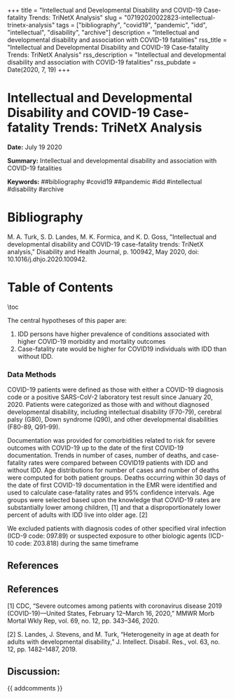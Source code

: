 +++
title = "Intellectual and Developmental Disability and COVID-19 Case-fatality Trends: TriNetX Analysis"
slug = "07192020022823-intellectual-trinetx-analysis"
tags = ["bibliography", "covid19", "pandemic", "idd", "intellectual", "disability", "archive"]
description = "Intellectual and developmental disability and association with COVID-19 fatalities"
rss_title = "Intellectual and Developmental Disability and COVID-19 Case-fatality Trends: TriNetX Analysis"
rss_description = "Intellectual and developmental disability and association with COVID-19 fatalities"
rss_pubdate = Date(2020, 7, 19)
+++



Intellectual and Developmental Disability and COVID-19 Case-fatality Trends: TriNetX Analysis
=========

**Date:** July 19 2020

**Summary:** Intellectual and developmental disability and association with COVID-19 fatalities

**Keywords:** ##bibliography #covid19 ##pandemic #idd #intellectual #disability #archive

Bibliography
==========

M. A. Turk, S. D. Landes, M. K. Formica, and K. D. Goss, "Intellectual and developmental disability and COVID-19 case-fatality trends: TriNetX analysis," Disability and Health Journal, p. 100942, May 2020, doi: 10.1016/j.dhjo.2020.100942.

Table of Contents
=========

\toc

The central hypotheses of this paper are:

1. IDD persons have higher prevalence of conditions associated with higher COVID-19 morbidity and mortality outcomes
2. Case-fatality rate would be higher for COVID19 individuals with IDD than without IDD.

### Data Methods

COVID-19 patients were defined as those with either a COVID-19 diagnosis code or a positive SARS-CoV-2 laboratory test result since January 20, 2020. Patients were categorized as those with and without diagnosed developmental disability, including intellectual disability (F70-79), cerebral palsy (G80), Down syndrome (Q90), and other developmental disabilities (F80-89, Q91-99).

Documentation was provided for comorbidities related to risk for severe outcomes with COVID-19 up to the date of the first COVID-19 documentation. Trends in number of cases, number of deaths, and case-fatality rates were compared between COVID19 patients with IDD and without IDD. Age distributions for number of cases and number of deaths were computed for both patient groups. Deaths occurring within 30 days of the date of first COVID-19 documentation in the EMR were identified and used to calculate case-fatality rates and 95% confidence intervals. Age groups were selected based upon the knowledge that COVID-19 rates are substantially lower among children, [1] and that a disproportionately lower percent of adults with IDD live into older age. [2]

We excluded patients with diagnosis codes of other specified viral infection (ICD-9 code: 097.89) or suspected exposure to other biologic agents (ICD-10 code: Z03.818) during the same timeframe

## References

## References

[1] CDC, “Severe outcomes among patients with coronavirus disease 2019 (COVID-19)—United States, February 12–March 16, 2020,” MMWR Morb Mortal Wkly Rep, vol. 69, no. 12, pp. 343–346, 2020.

[2] S. Landes, J. Stevens, and M. Turk, “Heterogeneity in age at death for adults with developmental disability,” J. Intellect. Disabil. Res., vol. 63, no. 12, pp. 1482–1487, 2019.
## Discussion: 

{{ addcomments }}

